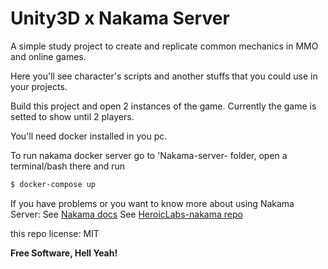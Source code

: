 # Unity3D x Nakama Server

A simple study project to create and replicate common mechanics in 
MMO and online games.

Here you'll see character's scripts and another stuffs that you could use in your projects.

Build this project and open 2 instances of the game. 
Currently the game is setted to show until 2 players.

You'll need docker installed in you pc. 

To run nakama docker server go to 'Nakama-server- folder,
open a terminal/bash there and run 

```sh
$ docker-compose up
```

If you have problems  or you want to know more about using Nakama Server:
See [Nakama docs](https://heroiclabs.com/docs/)
See [HeroicLabs-nakama repo](https://github.com/heroiclabs/nakama/)



this repo license: MIT


**Free Software, Hell Yeah!**